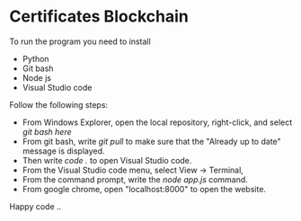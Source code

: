 # Certificates Blockchain

To run the program you need to install 
* Python
* Git bash
* Node js
* Visual Studio code

Follow the following steps: 

* From Windows Explorer, open the local repository, right-click, and select *git bash here* 
* From git bash, write *git pull* to make sure that the "Already up to date" message is displayed. 
* Then write *code .* to open Visual Studio code.
* From the Visual Studio code menu, select View -> Terminal,
* From the command prompt, write the *node app.js* command.
* From google chrome, open "localhost:8000" to open the website.

Happy code ..
